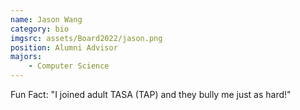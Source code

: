 ```yaml
---
name: Jason Wang
category: bio
imgsrc: assets/Board2022/jason.png
position: Alumni Advisor
majors:
    - Computer Science
---
```


Fun Fact: "I joined adult TASA (TAP) and they bully me just as hard!"
